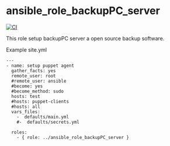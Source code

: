 ansible_role_backupPC_server
=========


[![CI](https://github.com/habbis/ansible_role_backupPC_server/workflows/CI/badge.svg)](https://github.com/habbis/ansible_role_backupPC_server/actions?query=workflow%3ACI)


This role setup backupPC server a open source backup software.

Example site.yml

```
---
- name: setup puppet agent
  gather_facts: yes
  remote_user: root
  #remote_user: ansible
  #become: yes
  #become_method: sudo
  hosts: test
  #hosts: puppet-clients
  #hosts: all
  vars_files:
    -  defaults/main.yml
    #-  defaults/secrets.yml

  roles:
    - { role: ../ansible_role_backupPC_server }
```
